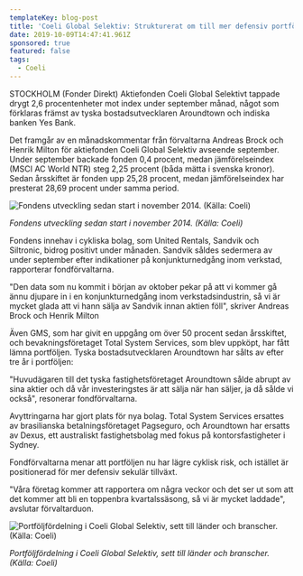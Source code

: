 ```yaml
---
templateKey: blog-post
title: 'Coeli Global Selektiv: Strukturerat om till mer defensiv portfölj'
date: 2019-10-09T14:47:41.961Z
sponsored: true
featured: false
tags:
  - Coeli
---
```





STOCKHOLM (Fonder Direkt) Aktiefonden Coeli Global Selektivt tappade drygt 2,6 procentenheter mot index under september månad, något som förklaras främst av tyska bostadsutvecklaren Aroundtown och indiska banken Yes Bank.



Det framgår av en månadskommentar från förvaltarna Andreas Brock och Henrik Milton för aktiefonden Coeli Global Selektiv avseende september. Under september backade fonden 0,4 procent, medan jämförelseindex (MSCI AC World NTR) steg 2,25 procent (båda mätta i svenska kronor). Sedan årsskiftet är fonden upp 25,28 procent, medan jämförelseindex har presterat 28,69 procent under samma period.

![Fondens utveckling sedan start i november 2014. (Källa: Coeli)](/img/coeli-selektiv.png "Fondens utveckling sedan start i november 2014. (Källa: Coeli)")

_Fondens utveckling sedan start i november 2014. (Källa: Coeli)_

Fondens innehav i cykliska bolag, som United Rentals, Sandvik och Siltronic, bidrog positivt under månaden. Sandvik såldes sedermera av under september efter indikationer på konjunkturnedgång inom verkstad, rapporterar fondförvaltarna.



"Den data som nu kommit i början av oktober pekar på att vi kommer gå ännu djupare in i en konjunkturnedgång inom verkstadsindustrin, så vi är mycket glada att vi hann sälja av Sandvik innan aktien föll", skriver Andreas Brock och Henrik Milton



Även GMS, som har givit en uppgång om över 50 procent sedan årsskiftet, och bevakningsföretaget Total System Services, som blev uppköpt, har fått lämna portföljen. Tyska bostadsutvecklaren Aroundtown har sålts av efter tre år i portföljen:



"Huvudägaren till det tyska fastighetsföretaget Aroundtown sålde abrupt av sina aktier och då vår investeringstes är att sälja när han säljer, ja då sålde vi också", resonerar fondförvaltarna.



Avyttringarna har gjort plats för nya bolag. Total System Services ersattes av brasilianska betalningsföretaget Pagseguro, och Aroundtown har ersatts av Dexus, ett australiskt fastighetsbolag med fokus på kontorsfastigheter i Sydney.



Fondförvaltarna menar att portföljen nu har lägre cyklisk risk, och istället är positionerad för mer defensiv sekulär tillväxt.



"Våra företag kommer att rapportera om några veckor och det ser ut som att det kommer att bli en toppenbra kvartalssäsong, så vi är mycket laddade", avslutar förvaltarduon.

![Portföljfördelning i Coeli Global Selektiv, sett till länder och branscher. (Källa: Coeli)](/img/coeli-selektiv2.png "Portföljfördelning i Coeli Global Selektiv, sett till länder och branscher. (Källa: Coeli)")

_Portföljfördelning i Coeli Global Selektiv, sett till länder och branscher. (Källa: Coeli)_
